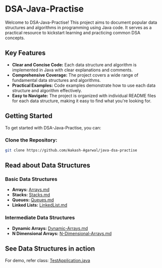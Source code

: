 # DSA-Java-Practise

Welcome to DSA-Java-Practise! This project aims to document popular data structures and algorithms in programming using Java code.  It serves as a practical resource to kickstart learning and practicing common DSA concepts.

## Key Features

* **Clear and Concise Code:**  Each data structure and algorithm is implemented in Java with clear explanations and comments.
* **Comprehensive Coverage:** The project covers a wide range of fundamental data structures and algorithms.
* **Practical Examples:**  Code examples demonstrate how to use each data structure and algorithm effectively.
* **Easy to Navigate:** The project is organized with individual README files for each data structure, making it easy to find what you're looking for.

## Getting Started

To get started with DSA-Java-Practise, you can:

### **Clone the Repository:**
```bash
git clone https://github.com/Aakash-Agarwal/java-dsa-practise
```

## **Read about Data Structures**

### Basic Data Structures

* **Arrays:** [Arrays.md](Arrays.md)
* **Stacks:** [Stacks.md](Stacks.md)
* **Queues:** [Queues.md](Queue.md)
* **Linked Lists:** [LinkedList.md](LinkedList.md)


### Intermediate Data Structures

* **Dynamic Arrays:** [Dynamic-Arrays.md](DynamicArrays.md)
* **N Dimensional Arrays:** [N-Dimensional-Arrays.md](NDArray.md)


## **See Data Structures in action**

For demo, refer class: [TestApplication.java](src/TestApplication.java)